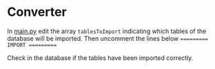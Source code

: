 # Converter

In [main.py](https://github.com/gabRpt/matsim-output-postgreSQL-converter/blob/main/src/main.py "main.py") edit the array `tablesToImport` indicating which tables of the database will be imported.
Then uncomment the lines below `========= IMPORT =========`

Check in the database if the tables have been imported correctly.